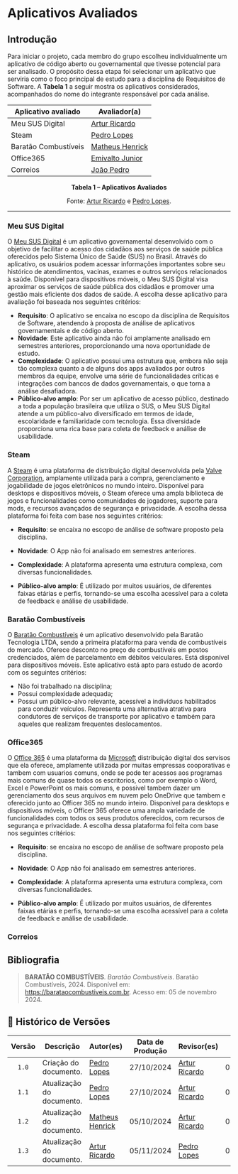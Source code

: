 # Aplicativos Avaliados

## Introdução

Para iniciar o projeto, cada membro do grupo escolheu individualmente um aplicativo de código aberto ou governamental que tivesse potencial para ser analisado. O propósito dessa etapa foi selecionar um aplicativo que serviria como o foco principal de estudo para a disciplina de Requisitos de Software. A **Tabela 1** a seguir mostra os aplicativos considerados, acompanhados do nome do integrante responsável por cada análise.


<div align="center">
  <table>
    <thead>
      <tr>
        <th>Aplicativo avaliado</th>
        <th>Avaliador(a)</th>
      </tr>
    </thead>
    <tbody>
      <tr>
        <td>Meu SUS Digital</td>
        <td><a href="https://github.com/algorithmorphic">Artur Ricardo</a></td>
      </tr>
      <tr>
        <td>Steam</td> 
        <td><a href="https://github.com/pLopess">Pedro Lopes</a></td>
      </tr>
      <tr>
        <td>Baratão Combustíveis</td>
        <td><a href="https://github.com/MatheusHenrickSantos">Matheus Henrick</a></td>
      </tr>
      <tr>
        <td>Office365</td>
        <td><a href="https://github.com/EmivaltoJrr ">Emivalto Junior</a></td>
      </tr>
      <tr>
        <td>Correios</td>
        <td><a href="https://github.com/JoosPerro">João Pedro</a></td>
      </tr>
    </tbody>
  </table>
</div>

<div align="center">
    <p><strong>Tabela 1 – Aplicativos Avaliados</strong></p>
    <p>Fonte: <a href="https://github.com/algorithmorphic">Artur Ricardo</a> e <a href="https://github.com/pLopess">Pedro Lopes</a>.</p>

</div>

---

### Meu SUS Digital

O [Meu SUS Digital](https://meususdigital.saude.gov.br/) é um aplicativo governamental desenvolvido com o objetivo de facilitar o acesso dos cidadãos aos serviços de saúde pública oferecidos pelo Sistema Único de Saúde (SUS) no Brasil. Através do aplicativo, os usuários podem acessar informações importantes sobre seu histórico de atendimentos, vacinas, exames e outros serviços relacionados à saúde. Disponível para dispositivos móveis, o Meu SUS Digital visa aproximar os serviços de saúde pública dos cidadãos e promover uma gestão mais eficiente dos dados de saúde. A escolha desse aplicativo para avaliação foi baseada nos seguintes critérios:

- **Requisito**: O aplicativo se encaixa no escopo da disciplina de Requisitos de Software, atendendo à proposta de análise de aplicativos governamentais e de código aberto.
- **Novidade**: Este aplicativo ainda não foi amplamente analisado em semestres anteriores, proporcionando uma nova oportunidade de estudo.
- **Complexidade**: O aplicativo possui uma estrutura que, embora não seja tão complexa quanto a de alguns dos apps avaliados por outros membros da equipe, envolve uma série de funcionalidades críticas e integrações com bancos de dados governamentais, o que torna a análise desafiadora.
- **Público-alvo amplo**: Por ser um aplicativo de acesso público, destinado a toda a população brasileira que utiliza o SUS, o Meu SUS Digital atende a um público-alvo diversificado em termos de idade, escolaridade e familiaridade com tecnologia. Essa diversidade proporciona uma rica base para coleta de feedback e análise de usabilidade.

### Steam

A [Steam](https://store.steampowered.com/) é uma plataforma de distribuição digital desenvolvida pela [Valve Corporation](https://www.valvesoftware.com/), amplamente utilizada para a compra, gerenciamento e jogabilidade de jogos eletrônicos no mundo inteiro. Disponível para desktops e dispositivos móveis, o Steam oferece uma ampla biblioteca de jogos e funcionalidades como comunidades de jogadores, suporte para mods, e recursos avançados de segurança e privacidade. A escolha dessa plataforma foi feita com base nos seguintes critérios:

- **Requisito**: se encaixa no escopo de análise de software proposto pela disciplina.

- **Novidade**: O App não foi analisado em semestres anteriores.

- **Complexidade**: A plataforma apresenta uma estrutura complexa, com diversas funcionalidades.

- **Público-alvo amplo**: É utilizado por muitos usuários, de diferentes faixas etárias e perfis, tornando-se uma escolha acessível para a coleta de feedback e análise de usabilidade.

### Baratão Combustíveis

O [Baratão Combustíveis](https://barataocombustiveis.com.br/) é um aplicativo desenvolvido pela Baratão Tecnologia LTDA, sendo a primeira plataforma para venda de combustíveis do mercado. Oferece desconto no preço de combustíveis em postos credenciados, além de parcelamento em débitos veiculares. Está disponível para dispositivos móveis.
Este aplicativo está apto para estudo de acordo com os seguintes critérios:


- Não foi trabalhado na disciplina;
- Possui complexidade adequada;
- Possui um público-alvo relevante, acessível a indivíduos habilitados para conduzir veículos. Representa uma alternativa atrativa para condutores de serviços de transporte por aplicativo e também para aqueles que realizam frequentes deslocamentos.

### Office365

O [Office 365](https://www.office.com/) é uma plataforma da [Microsoft](https://www.microsoft.com/pt-br/) distribuição digital dos servisos que ela oferece, amplamente utilizada por muitas empressas cooporativas e tambem com usuarios comuns, onde se pode ter acessos aos programas mais comuns de quase todos os escritorios, como por exemplo o Word, Excel e PowerPoint os mais comuns, e possivel tambem dazer um gerenciamento dos seus arquivos em nuvem pelo OneDrive que tambem e oferecido junto ao Officer 365 no mundo inteiro. Disponível para desktops e dispositivos móveis, o Officer 365 oferece uma ampla variedade de funcionalidades com todos os seus produtos oferecidos, com recursos de segurança e privacidade. A escolha dessa plataforma foi feita com base nos seguintes critérios:

- **Requisito**: se encaixa no escopo de análise de software proposto pela disciplina.

- **Novidade**: O App não foi analisado em semestres anteriores.

- **Complexidade**: A plataforma apresenta uma estrutura complexa, com diversas funcionalidades.

- **Público-alvo amplo**: É utilizado por muitos usuários, de diferentes faixas etárias e perfis, tornando-se uma escolha acessível para a coleta de feedback e análise de usabilidade.


### Correios

## Bibliografia
>**BARATÃO COMBUSTÍVEIS**. *Baratão Combustíveis*. Baratão Combustíveis, 2024. Disponível em: https://barataocombustiveis.com.br. Acesso em: 05 de novembro 2024.</br>


## 📑 Histórico de Versões

| Versão | Descrição | Autor(es) | Data de Produção | Revisor(es) | Data de Revisão | 
| :----: | --------- | --------- | :--------------: | ----------- | :-------------: |
| `1.0`  | Criação do documento. | [Pedro Lopes](https://github.com/pLopess) | 27/10/2024 | [Artur Ricardo](https://github.com/algorithmorphic) | 05/11/2024 |
| `1.1`  | Atualização do documento. | [Pedro Lopes](https://github.com/pLopess) | 27/10/2024 | [Artur Ricardo](https://github.com/algorithmorphic) | 05/11/2024 |
| `1.2`  | Atualização do documento. | [Matheus Henrick](https://github.com/MatheusHenrickSantos) | 05/10/2024 | [Artur Ricardo](https://github.com/algorithmorphic) | 05/11/2024 |
| `1.3`  | Atualização do documento. | [Artur Ricardo](https://github.com/algorithmorphic) | 05/11/2024 | [Pedro Lopes](https://github.com/pLopess) | 05/11/2024 |


